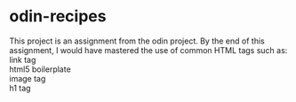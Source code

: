 # odin-recipes
This project is an assignment from the odin project.
By the end of this assignment, I would have mastered the use of common HTML tags such as:  
link tag   
html5 boilerplate  
image tag  
h1 tag  